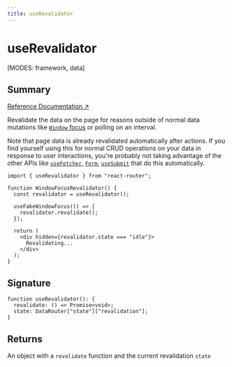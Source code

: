 ```yaml
---
title: useRevalidator
---
```


# useRevalidator

<!--
⚠️ ⚠️ IMPORTANT ⚠️ ⚠️ 

Thank you for helping improve our documentation!

This file is auto-generated from the JSDoc comments in the source
code, so please edit the JSDoc comments in the file below and this
file will be re-generated once those changes are merged.

https://github.com/remix-run/react-router/blob/main/packages/react-router/lib/hooks.tsx
-->

[MODES: framework, data]

## Summary

[Reference Documentation ↗](https://api.reactrouter.com/v7/functions/react_router.useRevalidator.html)

Revalidate the data on the page for reasons outside of normal data mutations
like [`Window` focus](https://developer.mozilla.org/en-US/docs/Web/API/Window/focus_event)
or polling on an interval.

Note that page data is already revalidated automatically after actions.
If you find yourself using this for normal CRUD operations on your data in
response to user interactions, you're probably not taking advantage of the
other APIs like [`useFetcher`](../hooks/useFetcher), [`Form`](../components/Form), [`useSubmit`](../hooks/useSubmit) that do
this automatically.

```tsx
import { useRevalidator } from "react-router";

function WindowFocusRevalidator() {
  const revalidator = useRevalidator();

  useFakeWindowFocus(() => {
    revalidator.revalidate();
  });

  return (
    <div hidden={revalidator.state === "idle"}>
      Revalidating...
    </div>
  );
}
```

## Signature

```tsx
function useRevalidator(): {
  revalidate: () => Promise<void>;
  state: DataRouter["state"]["revalidation"];
}
```

## Returns

An object with a `revalidate` function and the current revalidation
`state`

